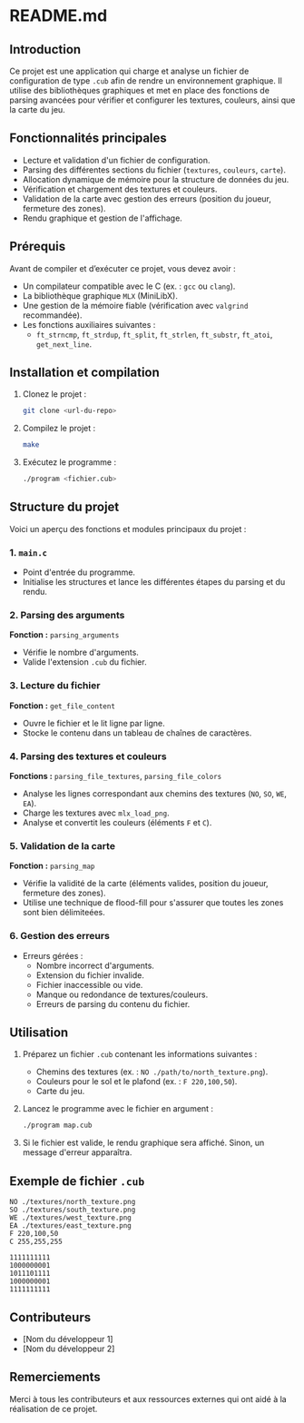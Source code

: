 # README.md

## Introduction
Ce projet est une application qui charge et analyse un fichier de configuration de type `.cub` afin de rendre un environnement graphique. Il utilise des bibliothèques graphiques et met en place des fonctions de parsing avancées pour vérifier et configurer les textures, couleurs, ainsi que la carte du jeu.

## Fonctionnalités principales
- Lecture et validation d'un fichier de configuration.
- Parsing des différentes sections du fichier (`textures`, `couleurs`, `carte`).
- Allocation dynamique de mémoire pour la structure de données du jeu.
- Vérification et chargement des textures et couleurs.
- Validation de la carte avec gestion des erreurs (position du joueur, fermeture des zones).
- Rendu graphique et gestion de l'affichage.

## Prérequis
Avant de compiler et d’exécuter ce projet, vous devez avoir :
- Un compilateur compatible avec le C (ex. : `gcc` ou `clang`).
- La bibliothèque graphique `MLX` (MiniLibX).
- Une gestion de la mémoire fiable (vérification avec `valgrind` recommandée).
- Les fonctions auxiliaires suivantes :
  - `ft_strncmp`, `ft_strdup`, `ft_split`, `ft_strlen`, `ft_substr`, `ft_atoi`, `get_next_line`.

## Installation et compilation
1. Clonez le projet :
   ```bash
   git clone <url-du-repo>
   ```
2. Compilez le projet :
   ```bash
   make
   ```
3. Exécutez le programme :
   ```bash
   ./program <fichier.cub>
   ```

## Structure du projet
Voici un aperçu des fonctions et modules principaux du projet :

### 1. `main.c`
- Point d'entrée du programme.
- Initialise les structures et lance les différentes étapes du parsing et du rendu.

### 2. Parsing des arguments
**Fonction :** `parsing_arguments`
- Vérifie le nombre d'arguments.
- Valide l'extension `.cub` du fichier.

### 3. Lecture du fichier
**Fonction :** `get_file_content`
- Ouvre le fichier et le lit ligne par ligne.
- Stocke le contenu dans un tableau de chaînes de caractères.

### 4. Parsing des textures et couleurs
**Fonctions :** `parsing_file_textures`, `parsing_file_colors`
- Analyse les lignes correspondant aux chemins des textures (`NO`, `SO`, `WE`, `EA`).
- Charge les textures avec `mlx_load_png`.
- Analyse et convertit les couleurs (éléments `F` et `C`).

### 5. Validation de la carte
**Fonction :** `parsing_map`
- Vérifie la validité de la carte (éléments valides, position du joueur, fermeture des zones).
- Utilise une technique de flood-fill pour s'assurer que toutes les zones sont bien délimiteées.

### 6. Gestion des erreurs
- Erreurs gérées :
  - Nombre incorrect d'arguments.
  - Extension du fichier invalide.
  - Fichier inaccessible ou vide.
  - Manque ou redondance de textures/couleurs.
  - Erreurs de parsing du contenu du fichier.

## Utilisation
1. Préparez un fichier `.cub` contenant les informations suivantes :
   - Chemins des textures (ex. : `NO ./path/to/north_texture.png`).
   - Couleurs pour le sol et le plafond (ex. : `F 220,100,50`).
   - Carte du jeu.

2. Lancez le programme avec le fichier en argument :
   ```bash
   ./program map.cub
   ```

3. Si le fichier est valide, le rendu graphique sera affiché. Sinon, un message d'erreur apparaîtra.

## Exemple de fichier `.cub`
```text
NO ./textures/north_texture.png
SO ./textures/south_texture.png
WE ./textures/west_texture.png
EA ./textures/east_texture.png
F 220,100,50
C 255,255,255

1111111111
1000000001
1011101111
1000000001
1111111111
```

## Contributeurs
- [Nom du développeur 1]
- [Nom du développeur 2]

## Remerciements
Merci à tous les contributeurs et aux ressources externes qui ont aidé à la réalisation de ce projet.

